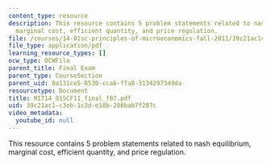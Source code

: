 ```yaml
---
content_type: resource
description: This resource contains 5 problem statements related to nash equilibrium,
  marginal cost, efficient quantity, and price regulation.
file: /courses/14-01sc-principles-of-microeconomics-fall-2011/39c21ac1c3eb1c3de18b206bab7f287c_MIT14_01SCF11_final_f07.pdf
file_type: application/pdf
learning_resource_types: []
ocw_type: OCWFile
parent_title: Final Exam
parent_type: CourseSection
parent_uid: 0a131ce5-8530-cca6-ffa8-3134297349da
resourcetype: Document
title: MIT14_01SCF11_final_f07.pdf
uid: 39c21ac1-c3eb-1c3d-e18b-206bab7f287c
video_metadata:
  youtube_id: null
---
```

This resource contains 5 problem statements related to nash equilibrium, marginal cost, efficient quantity, and price regulation.

